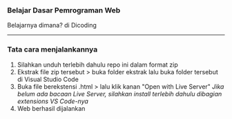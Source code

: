 ### Belajar Dasar Pemrograman Web
Belajarnya dimana? di Dicoding

---

### Tata cara menjalankannya
1. Silahkan unduh terlebih dahulu repo ini dalam format zip
2. Ekstrak file zip tersebut > buka folder ekstrak lalu buka folder tersebut di Visual Studio Code
3. Buka file berekstensi .html > lalu klik kanan "Open with Live Server"
  _Jika belum ada bacaan Live Server, silahkan install terlebih dahulu dibagian extensions VS Code-nya_
4. Web berhasil dijalankan
